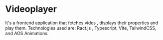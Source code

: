 # Videoplayer
It's a frontend application that fetches vides , displays their properties and play them. Technologies used are: Ract.js , Typescript, Vite, TailwindCSS, and AOS Animations. 
